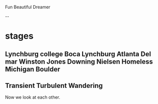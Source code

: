 Fun
Beautiful
Dreamer

--
# stages
Lynchburg college
Boca
Lynchburg
Atlanta
Del mar
Winston
Jones
Downing
Nielsen
Homeless
Michigan
Boulder
---
Transient
Turbulent
Wandering
---
Now we look at each other.
